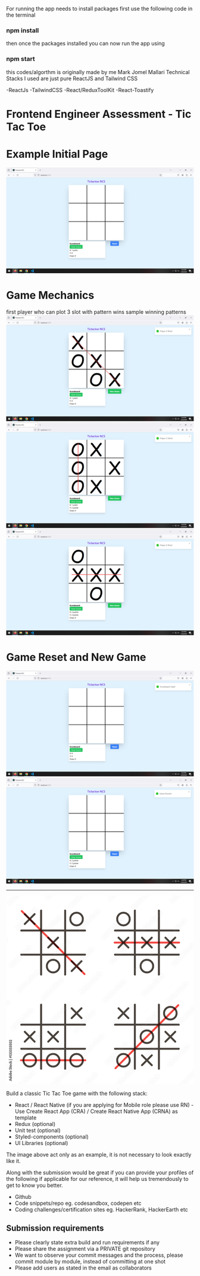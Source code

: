 For running the app needs to install packages first use the following code in the terminal

### npm install

then once the packages installed you can now run the app using

### npm start

this codes/algorthm is originally made by me Mark Jomel Mallari
Technical Stacks I used are just pure ReactJS and Tailwind CSS

-ReactJs
-TailwindCSS
-React/ReduxToolKit
-React-Toastify

# Frontend Engineer Assessment - Tic Tac Toe

# Example Initial Page

![Tic Tac Toe](sample/tictactoe_sample.png "Tic Tac Toe")

# Game Mechanics

first player who can plot 3 slot with pattern wins
sample winning patterns
![Tic Tac Toe](sample/tictactoe_winning_pattern_1.png "Tic Tac Toe")
![Tic Tac Toe](sample/tictactoe_winning_pattern_2.png "Tic Tac Toe")
![Tic Tac Toe](sample/tictactoe_winning_pattern_3.png "Tic Tac Toe")

# Game Reset and New Game

![Tic Tac Toe](sample/tictactoe_game_reset.png "Tic Tac Toe")
![Tic Tac Toe](sample/tictactoe_score_clearing.png "Tic Tac Toe")

---

![Tic Tac Toe](tic-tac-toe.jpg "Tic Tac Toe")

Build a classic Tic Tac Toe game with the following stack:

- React / React Native (if you are applying for Mobile role please use RN) - Use Create React App (CRA) / Create React Native App (CRNA) as template
- Redux (optional)
- Unit test (optional)
- Styled-components (optional)
- UI Libraries (optional)

The image above act only as an example, it is not necessary to look exactly like it.

Along with the submission would be great if you can provide your profiles of the following if applicable for our reference, it will help us tremendously to get to know you better.

- Github
- Code snippets/repo eg. codesandbox, codepen etc
- Coding challenges/certification sites eg. HackerRank, HackerEarth etc

## Submission requirements

- Please clearly state extra build and run requirements if any
- Please share the assignment via a PRIVATE git repository
- We want to observe your commit messages and the process, please commit module by module, instead of committing at one shot
- Please add users as stated in the email as collaborators

